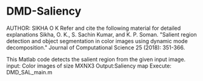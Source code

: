 # DMD-Saliency
AUTHOR: SIKHA O K
Refer and cite the following material for detailed explanations
 Sikha, O. K., S. Sachin Kumar, and K. P. Soman. "Salient region detection and object segmentation in color images using dynamic mode decomposition." Journal of Computational Science 25 (2018): 351-366.
 
This Matlab code detects the salient region from the given input image.
 input: Color images of size MXNX3
 Output:Saliency map
 Execute: DMD_SAL_main.m
